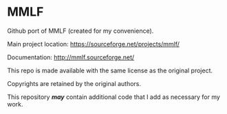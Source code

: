 # MMLF

Github port of MMLF (created for my convenience).

Main project location: https://sourceforge.net/projects/mmlf/

Documentation: http://mmlf.sourceforge.net/

This repo is made available with the same license as the original project.

Copyrights are retained by the original authors.

This repository _**may**_ contain additional code that I add as necessary for my work.
